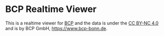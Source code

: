 # BCP Realtime Viewer
This is a realtime viewer for [BCP](https://www.bcp-bonn.de) and the data is under the [CC BY-NC 4.0](https://creativecommons.org/licenses/by-nc/4.0/) and is by BCP GmbH, https://www.bcp-bonn.de.
